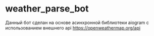 # weather_parse_bot

Данный бот сделан на основе асинхронной библиотеки aiogram с использованием внешнего api https://openweathermap.org/api 
